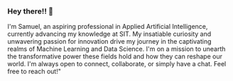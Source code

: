 ### Hey there!! 👋
I'm Samuel, an aspiring professional in Applied Artificial Intelligence, currently advancing my knowledge at SIT. My insatiable curiosity and unwavering passion for innovation drive my journey in the captivating realms of Machine Learning and Data Science. I'm on a mission to unearth the transformative power these fields hold and how they can reshape our world. I'm always open to connect, collaborate, or simply have a chat. Feel free to reach out!"

<!--
**samuelgjy/samuelgjy** is a ✨ _special_ ✨ repository because its `README.md` (this file) appears on your GitHub profile.
ads
Here are some ideas to get you started:

- 🔭 I’m currently working on ...
- 🌱 I’m currently learning ...
- 👯 I’m looking to collaborate on ...
- 🤔 I’m looking for help with ...
- 💬 Ask me about ...
- 📫 How to reach me: ...
- 😄 Pronouns: ...
- ⚡ Fun fact: ...
-->
